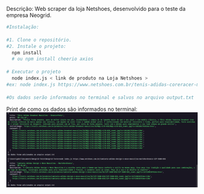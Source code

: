 Descrição: Web scraper da loja Netshoes, desenvolvido para o teste da empresa Neogrid.
```bash
#Instalação:

#1. Clone o repositório.
#2. Instale o projeto:
  npm install 
  # ou npm install cheerio axios

# Executar o projeto
  node index.js < link de produto na Loja Netshoes >
#ex: node index.js https://www.netshoes.com.br/tenis-adidas-coreracer-masculino-preto+branco-NQQ-4635-205

#Os dados serão informados no terminal e salvos no arquivo output.txt
```
Print de como os dados são informados no terminal: ![](./assets/exemplo_de_result.png)
